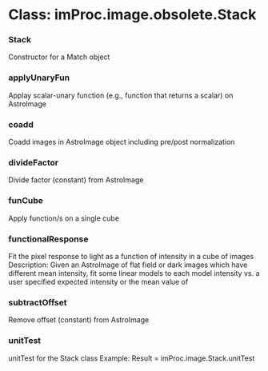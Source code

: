 # Class: imProc.image.obsolete.Stack

### Stack

Constructor for a Match object


### applyUnaryFun

Applay scalar-unary function (e.g., function that returns a scalar) on AstroImage


### coadd

Coadd images in AstroImage object including pre/post normalization


### divideFactor

Divide factor (constant) from AstroImage


### funCube

Apply function/s on a single cube


### functionalResponse

Fit the pixel response to light as a function of intensity in a cube of images Description: Given an AstroImage of flat field or dark images which have different mean intensity, fit some linear models to each model intensity vs. a user specified expected intensity or the mean value of


### subtractOffset

Remove offset (constant) from AstroImage


### unitTest

unitTest for the Stack class Example: Result = imProc.image.Stack.unitTest


